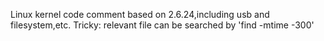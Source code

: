 Linux kernel code comment based on 2.6.24,including usb and filesystem,etc.
Tricky: relevant file can be searched by 'find -mtime -300'
